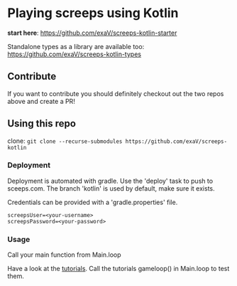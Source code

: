 # Playing screeps using Kotlin

**start here**: https://github.com/exaV/screeps-kotlin-starter

Standalone types as a library are available too: https://github.com/exaV/screeps-kotlin-types

## Contribute
If you want to contribute you should definitely checkout out the two repos above and create a PR!

## Using this repo
clone: `git clone --recurse-submodules https://github.com/exaV/screeps-kotlin`


### Deployment

Deployment is automated with gradle. 
Use the 'deploy' task to push to sceeps.com. 
The branch 'kotlin' is used by default, make sure it exists.

Credentials can be provided with a 'gradle.properties' file.
    
    screepsUser=<your-username>
    screepsPassword=<your-password>


### Usage

Call your main function from Main.loop

Have a look at the [tutorials](https://github.com/exaV/screeps-kotlin/tree/master/src/main/kotlin/screeps/game/tutorials). Call the tutorials gameloop() in Main.loop to test them.
